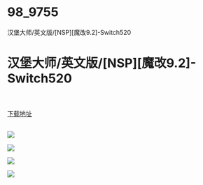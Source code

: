 # 98_9755
汉堡大师/英文版/[NSP][魔改9.2]-Switch520
# 汉堡大师/英文版/[NSP][魔改9.2]-Switch520
 <br/></br>
[下载地址](https://www.switch520.cc/article/9755 "下载地址")
<br/></br>

<p><span style="color: #ffffff;"><strong><img src="https://www.switch520.cc/muke_img/upload_art_editor_20210219-1_c86c6b0a035f648b324b95f7e340839b.jpg"></strong></span></p>
<p><span style="color: #ffffff;"><strong><img src="https://www.switch520.cc/muke_img/upload_art_editor_20210219-1_6fa54e424a5704e7f069c691fab4fc68.jpg"></strong></span></p>
<p><span style="color: #ffffff;"><strong><img src="https://www.switch520.cc/muke_img/upload_art_editor_20210219-1_3b9c72f4114eda14ddf8657236752bc8.jpg"></strong></span></p>
<p><span style="color: #ffffff;"><strong><img src="https://www.switch520.cc/muke_img/upload_art_editor_20210219-1_f130c0a39076213d335dd363e05d9dbd.jpg"></strong></span></p>
<p><span style="color: #ffffff;"><strong>&nbsp;</strong></span></p>
<p><span style="color: #ffffff;"><strong>&nbsp;</strong></span></p>
